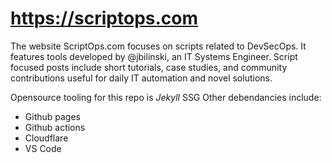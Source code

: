 # https://scriptops.com

The website ScriptOps.com focuses on scripts related to DevSecOps. It features tools developed by @jbilinski, an IT Systems Engineer. Script focused posts include short tutorials, case studies, and community contributions useful for daily IT automation and novel solutions.

Opensource tooling for this repo is *Jekyll* SSG
Other debendancies include:
 - Github pages
 - Github actions
 - Cloudflare
 - VS Code
